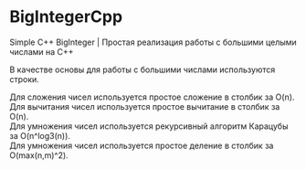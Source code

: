 # BigIntegerCpp
Simple C++ BigInteger | Простая реализация работы с большими целыми числами на C++

В качестве основы для работы с большими числами используются строки.<br />

Для сложения чисел используется простое сложение в столбик за O(n).<br />
Для вычитания чисел используется простое вычитание в столбик за O(n). <br />
Для умножения чисел используется рекурсивный алгоритм Карацубы за O(n^log3(n)). <br />
Для умножения чисел используется простое деление в столбик за O(max(n,m)^2).
